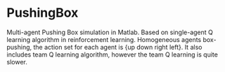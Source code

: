 # PushingBox
Multi-agent Pushing Box simulation in Matlab.
Based on single-agent Q learning algorithm in reinforcement learning.
Homogeneous agents box-pushing, the action set for each agent is {up down right left}.
It also includes team Q learning algorithm, however the team Q learning is quite slower.

